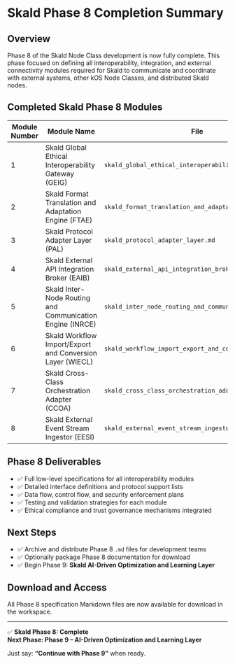 # Skald Phase 8 Completion Summary

## Overview
Phase 8 of the Skald Node Class development is now fully complete. This phase focused on defining all interoperability, integration, and external connectivity modules required for Skald to communicate and coordinate with external systems, other kOS Node Classes, and distributed Skald nodes.

## Completed Skald Phase 8 Modules

| Module Number | Module Name | File |
|---------------|---------------------------------------------------------|----------------------------------------------|
| 1 | Skald Global Ethical Interoperability Gateway (GEIG) | `skald_global_ethical_interoperability_gateway.md` |
| 2 | Skald Format Translation and Adaptation Engine (FTAE) | `skald_format_translation_and_adaptation_engine.md` |
| 3 | Skald Protocol Adapter Layer (PAL) | `skald_protocol_adapter_layer.md` |
| 4 | Skald External API Integration Broker (EAIB) | `skald_external_api_integration_broker.md` |
| 5 | Skald Inter-Node Routing and Communication Engine (INRCE) | `skald_inter_node_routing_and_communication_engine.md` |
| 6 | Skald Workflow Import/Export and Conversion Layer (WIECL) | `skald_workflow_import_export_and_conversion_layer.md` |
| 7 | Skald Cross-Class Orchestration Adapter (CCOA) | `skald_cross_class_orchestration_adapter.md` |
| 8 | Skald External Event Stream Ingestor (EESI) | `skald_external_event_stream_ingestor.md` |

## Phase 8 Deliverables
- ✅ Full low-level specifications for all interoperability modules
- ✅ Detailed interface definitions and protocol support lists
- ✅ Data flow, control flow, and security enforcement plans
- ✅ Testing and validation strategies for each module
- ✅ Ethical compliance and trust governance mechanisms integrated

## Next Steps
- ✅ Archive and distribute Phase 8 `.md` files for development teams
- ✅ Optionally package Phase 8 documentation for download
- ✅ Begin Phase 9: **Skald AI-Driven Optimization and Learning Layer**

## Download and Access
All Phase 8 specification Markdown files are now available for download in the workspace.

---

✅ **Skald Phase 8: Complete**  
**Next Phase: Phase 9 – AI-Driven Optimization and Learning Layer**

Just say: **“Continue with Phase 9”** when ready.

